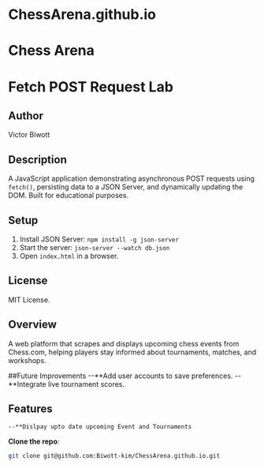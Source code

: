 # ChessArena.github.io
# Chess Arena
# Fetch POST Request Lab

## Author
Victor Biwott

## Description
A JavaScript application demonstrating asynchronous POST requests using `fetch()`, persisting data to a JSON Server, and dynamically updating the DOM. Built for educational purposes.

## Setup
1. Install JSON Server: `npm install -g json-server`
2. Start the server: `json-server --watch db.json`
3. Open `index.html` in a browser.


## License
MIT License.
## Overview
A web platform that scrapes and displays upcoming chess events from Chess.com, helping players stay informed about tournaments, matches, and workshops.

##Future Improvements
  --**Add user accounts to save preferences.
  --**Integrate live tournament scores.


## Features

    --**Dislpay upto date upcoming Event and Tournaments
**Clone the repo**:
   ```bash
   git clone git@github.com:Biwott-kim/ChessArena.github.io.git

